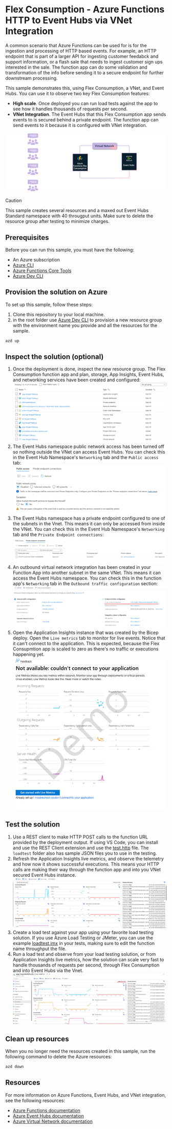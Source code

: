 # Flex Consumption - Azure Functions HTTP to Event Hubs via VNet Integration

A common scenario that Azure Functions can be used for is for the ingestion and processing of HTTP based events. For example, an HTTP endpoint that is part of a larger API for ingesting customer feedabck and support information, or a flash sale that needs to ingest customer sign ups interested in the sale. The function app can do some validation and transformation of the info before sending it to a secure endpoint for further downstream processing.

This sample demonstrates this, using Flex Consumption, a VNet, and Event Hubs. You can use it to observe two key Flex Consumption features:

* **High scale**. Once deployed you can run load tests against the app to see how it handles thousands of requests per second.
* **VNet Integration**. The Event Hubs that this Flex Consumption app sends events to is secured behind a private endpoint. The function app can send events to it because it is configured with VNet integration.

![Diagram showing customer feedback HTTP calls into an Azure Functions Flex Consumption app then sending that data to Event Hubs through a VNet, for further downstream processing](./img/HTTP-VNET-EH.png)

> [!CAUTION]
> This sample creates several resources and a maxed out Event Hubs Standard namespace with 40 througput units. Make sure to delete the resource group after testing to minimize charges.

## Prerequisites

Before you can run this sample, you must have the following:

- An Azure subscription
- [Azure CLI](https://learn.microsoft.com/en-us/cli/azure/install-azure-cli)
- [Azure Functions Core Tools](https://learn.microsoft.com/en-us/azure/azure-functions/functions-run-local?tabs=v4%2Clinux%2Ccsharp%2Cportal%2Cbash#install-the-azure-functions-core-tools)
- [Azure Dev CLI](https://learn.microsoft.com/en-us/azure/developer/azure-developer-cli/install-azd?tabs=winget-windows%2Cbrew-mac%2Cscript-linux&pivots=os-windows)

## Provision the solution on Azure

To set up this sample, follow these steps:

1. Clone this repository to your local machine.
2. in the root folder use [Azure Dev CLI](https://learn.microsoft.com/en-us/azure/developer/azure-developer-cli/install-azd?tabs=winget-windows%2Cbrew-mac%2Cscript-linux&pivots=os-windows) to provision a new resource group with the environment name you provide and all the resources for the sample.

```bash
azd up
```

## Inspect the solution (optional)

1. Once the deployment is done, inspect the new resource group. The Flex Consumption function app and plan, storage, App Insights, Event Hubs, and networking services have been created and configured:
![List of resources created by the bicep template](./img/resources.png)
2. The Event Hubs namespace public network access has been turned off so nothing outside the VNet can access Event Hubs. You can check this in the Event Hub Namespace's `Networking` tab and the `Public access` tab:
![Event Hubs public network access turned off](./img/eh-disabled-network-access.png)
3. The Event Hubs namespace has a private endpoint configured to one of the subnets in the Vnet. This means it can only be accessed from inside the VNet. You can check this in the Event Hub Namespace's `Networking` tab and the `Private Endpoint connections`:
![Event Hubs private endpoint](./img/eh-private-endpoint.png)
4. An outbound virtual network integration has been created in your Function App into another subnet in the same VNet. This means it can access the Event Hubs namespace. You can check this in the function app's `Networking` tab in the `Outbound traffic configuration` section:
![Function App Networking tab](./img/func-vnet.png)
5. Open the Application Insights instance that was created by the Bicep deploy. Open the `Live metrics` tab to monitor for live events. Notice that it can't connect to the application. This is expected, because the Flex Consupmtion app is scaled to zero as there's no traffic or executions happening yet.
![Live Metrics not available](./img//no-live-metrics.png)

## Test the solution

1. Use a REST client to make HTTP POST calls to the function URL provided by the deployment output. If using VS Code, you can install and use the REST Client extension and use the [test.http](./loadtest/test.http) file. The `loadtest` folder also has sample JSON files you to use in the testing.
2. Refresh the Application Insights live metrics, and observe the telemetry and how now it shows successful executions. This means your HTTP calls are making their way through the function app and into you VNet secured Event Hubs instance.
![Live metrics available](./img/live-metrics.png)
3. Create a load test against your app using your favorite load testing solution. If you use Azure Load Testing or JMeter, you can use the example [loadtest.jmx](./loadtest/httppost.jmx) in your tests, making sure to edit the function name throughput the file.
4. Run a load test and observe from your load testing solution, or from Application Insights live metrics, how the solution can scale very fast to handle thousands of requests per second, through Flex Consumption and into Event Hubs via the Vnet.
![Application Insights showing just over 40k RPS and 246 instances](./img/loadtest-appinsights.png)

## Clean up resources

When you no longer need the resources created in this sample, run the following command to delete the Azure resources:

```bash
azd down
```

## Resources

For more information on Azure Functions, Event Hubs, and VNet integration, see the following resources:

* [Azure Functions documentation](https://docs.microsoft.com/en-us/azure/azure-functions/)
* [Azure Event Hubs documentation](https://docs.microsoft.com/en-us/azure/event-hubs/)
* [Azure Virtual Network documentation](https://docs.microsoft.com/en-us/azure/virtual-network/)
